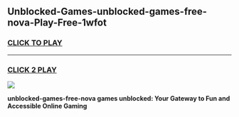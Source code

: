 
## Unblocked-Games-unblocked-games-free-nova-Play-Free-1wfot
<h3>
<a href="https://premium76.site?title=unblocked-games-free-nova&ref=21A">CLICK TO PLAY</a></h3>
<hr>

<h3>
<a href="https://premium76.site?title=unblocked-games-free-nova&ref=21A">CLICK 2 PLAY</a>
  
</h3>

<a href="https://premium76.site?title=unblocked-games-free-nova&ref=21A"><img src="https://clearcache.store/games.png"></a>


**unblocked-games-free-nova games unblocked: Your Gateway to Fun and Accessible Online Gaming**
